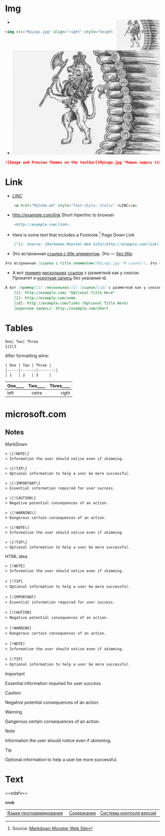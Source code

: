 # Img
* <img src="MyLogo.jpg" align="right" style="height: 100px" alt="Можно задать title"/>
```html
<img src="MyLogo.jpg" align="right" style="height: 100px" alt="Можно задать title"/>

```
* ![Image and Preview Themes on the toolbar](MyLogo.jpg "Можно задать title") 

```markdown
![Image and Preview Themes on the toolbar](MyLogo.jpg "Можно задать title")
```
# Link 

* <a href="MyCode.md" style="font-style: italic" >LINC</a>
```html
    <a href="MyCode.md" style="font-style: italic" >LINC</a>
```
* <http://example.com/link> Short hiperlinc to browser

```markdown
    <http://example.com/link>
```
* Here is some text that includes a Footnote [^1] Page Down Link

```markdown
    [^1]: Source: [Markdown Monster Web Site](http://example.com/link)
```

  [^1]: Source: [Markdown Monster Web Site](http://example.com/link)

* Это встроенная [ссылка с title элементом](MyLogo.jpg "Я ссылка"). Это — [без title](MyLogo.jpg).
```markdown
Это встроенная [ссылка с title элементом](MyLogo.jpg "Я ссылка"). Это — [без title](MyLogo.jpg).
```
* А вот [пример][1] [нескольких][2] [ссылок][id] с разметкой как у сносок. Прокатит и [короткая запись][] без указания id.
```markdown
А вот [пример][1] [нескольких][2] [ссылок][id] с разметкой как у сносок. Прокатит и [короткая запись][] без указания id.
    [1]: http://example.com/ "Optional Title Here"
    [2]: http://example.com/some
    [id]: http://example.com/links (Optional Title Here)
    [короткая запись]: http://example.com/short
```
[1]: http://example.com/ "Optional Title Here"
[2]: http://example.com/some
[id]: http://example.com/links (Optional Title Here)
[короткая запись]: http://example.com/short

# Tables

    One| Two| Three
    1|2|3

After formatting aline:

    | One | Two | Three |
    |-----|:-----:|-------:|
    | 1   | 2   | 3     |

| One____ | Two____ | Three____ |
|-----|:-----:|-------:|
| left   | cetre   | right     |

# microsoft.com

## Notes 
MarkDown
```markdon
> \[!NOTE\]
> Information the user should notice even if skimming.

> \[!TIP\]
> Optional information to help a user be more successful.

> \[!IMPORTANT\]
> Essential information required for user success.

> \[!CAUTION\]
> Negative potential consequences of an action.

> \[!WARNING\]
> Dangerous certain consequences of an action.

> \[!NOTE\]
> Information the user should notice even if skimming.

> \[!TIP\]
> Optional information to help a user be more successful.
```
HTML idea
```html
> [!NOTE]
> Information the user should notice even if skimming.

> [!TIP]
> Optional information to help a user be more successful.

> [!IMPORTANT]
> Essential information required for user success.

> [!CAUTION]
> Negative potential consequences of an action.

> [!WARNING]
> Dangerous certain consequences of an action.

> [!NOTE]
> Information the user should notice even if skimming.

> [!TIP]
> Optional information to help a user be more successful.
```

> [!IMPORTANT]
> Essential information required for user success.

> [!CAUTION]
> Negative potential consequences of an action.

> [!WARNING]
> Dangerous certain consequences of an action.

> [!NOTE]
> Information the user should notice even if skimming.

> [!TIP]
> Optional information to help a user be more successful.

# Text

==sdafv==

~~ervb~~

<table style="width: 100%;">
<tr><td style="width: 40%;">
<a href="../articles/t2l1.md">Языки программирования</a></td>
<td style="width: 20%;">
<a href="../readme.md">Содержание</a></td>
<td style="width: 40%;">
<a href="../articles/skv.md">Системы контроля версий</a></td>
<tr></table>

